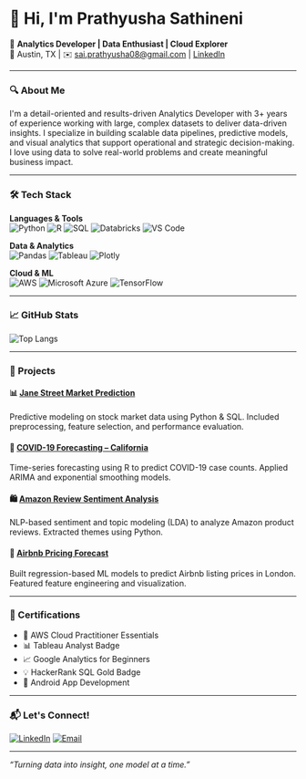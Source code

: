 # 👋 Hi, I'm Prathyusha Sathineni

🎯 **Analytics Developer | Data Enthusiast | Cloud Explorer**  
📍 Austin, TX | ✉️ sai.prathyusha08@gmail.com | [LinkedIn](https://www.linkedin.com/in/prathyushasathineni)

---

### 🔍 About Me

I'm a detail-oriented and results-driven Analytics Developer with 3+ years of experience working with large, complex datasets to deliver data-driven insights. I specialize in building scalable data pipelines, predictive models, and visual analytics that support operational and strategic decision-making. I love using data to solve real-world problems and create meaningful business impact.

---

### 🛠️ Tech Stack

**Languages & Tools**  
![Python](https://img.shields.io/badge/Python-3776AB?style=flat&logo=python&logoColor=white)
![R](https://img.shields.io/badge/R-276DC3?style=flat&logo=r&logoColor=white)
![SQL](https://img.shields.io/badge/SQL-4479A1?style=flat&logo=postgresql&logoColor=white)
![Databricks](https://img.shields.io/badge/Databricks-FF3621?style=flat&logo=databricks&logoColor=white)
![VS Code](https://img.shields.io/badge/VS_Code-007ACC?style=flat&logo=visual-studio-code&logoColor=white)

**Data & Analytics**  
![Pandas](https://img.shields.io/badge/Pandas-150458?style=flat&logo=pandas)
![Tableau](https://img.shields.io/badge/Tableau-E97627?style=flat&logo=tableau&logoColor=white)
![Plotly](https://img.shields.io/badge/Plotly-3F4F75?style=flat&logo=plotly&logoColor=white)

**Cloud & ML**  
![AWS](https://img.shields.io/badge/AWS-232F3E?style=flat&logo=amazon-aws&logoColor=white)
![Microsoft Azure](https://img.shields.io/badge/Azure-0078D4?style=flat&logo=microsoft-azure&logoColor=white)
![TensorFlow](https://img.shields.io/badge/TensorFlow-FF6F00?style=flat&logo=tensorflow&logoColor=white)

---

### 📈 GitHub Stats

 <!-- ![Prathyusha's GitHub stats](https://github-readme-stats.vercel.app/api?username=p16996&show_icons=true&theme=radical) -->
![Top Langs](https://github-readme-stats.vercel.app/api/top-langs/?username=p16996&layout=compact&theme=radical)

---

### 🚀 Projects

#### 📊 [Jane Street Market Prediction](https://github.com/p16996/jane-street-market-prediction)
Predictive modeling on stock market data using Python & SQL. Included preprocessing, feature selection, and performance evaluation.

#### 🏥 [COVID-19 Forecasting – California](#)
Time-series forecasting using R to predict COVID-19 case counts. Applied ARIMA and exponential smoothing models.

#### 🛍️ [Amazon Review Sentiment Analysis](#)
NLP-based sentiment and topic modeling (LDA) to analyze Amazon product reviews. Extracted themes using Python.

#### 🏡 [Airbnb Pricing Forecast](#)
Built regression-based ML models to predict Airbnb listing prices in London. Featured feature engineering and visualization.

---

### 📜 Certifications

- 🏅 AWS Cloud Practitioner Essentials  
- 📊 Tableau Analyst Badge  
- 📈 Google Analytics for Beginners  
- 💡 HackerRank SQL Gold Badge  
- 📱 Android App Development  

---

### 📬 Let's Connect!

[![LinkedIn](https://img.shields.io/badge/LinkedIn-blue?style=flat&logo=linkedin)](https://www.linkedin.com/in/prathyushasathineni)
[![Email](https://img.shields.io/badge/Email-D14836?style=flat&logo=gmail&logoColor=white)](mailto:sai.prathyusha08@gmail.com)

---

_“Turning data into insight, one model at a time.”_
